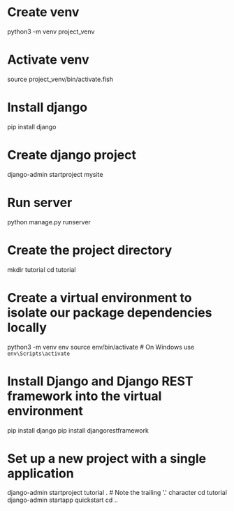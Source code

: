 # Create venv
python3 -m venv project_venv

# Activate venv
source project_venv/bin/activate.fish

# Install django
pip install django

# Create django project
django-admin startproject mysite

# Run server
python manage.py runserver





# Create the project directory
mkdir tutorial
cd tutorial

# Create a virtual environment to isolate our package dependencies locally
python3 -m venv env
source env/bin/activate  # On Windows use `env\Scripts\activate`

# Install Django and Django REST framework into the virtual environment
pip install django
pip install djangorestframework

# Set up a new project with a single application
django-admin startproject tutorial .  # Note the trailing '.' character
cd tutorial
django-admin startapp quickstart
cd ..